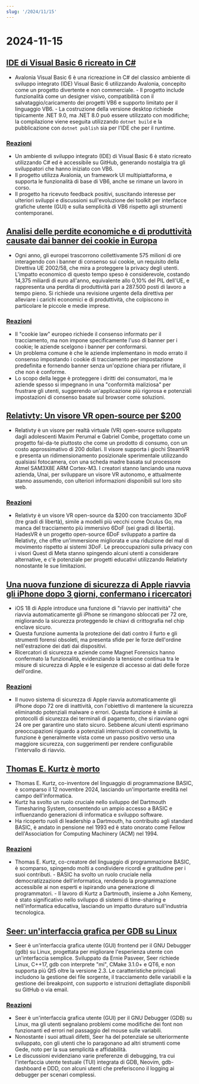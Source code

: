 ```yaml
---
slug: '/2024/11/15'
---
```


# 2024-11-15

## [IDE di Visual Basic 6 ricreato in C#](https://github.com/BAndysc/AvaloniaVisualBasic6)

- Avalonia Visual Basic 6 è una ricreazione in C# del classico ambiente di sviluppo integrato (IDE) Visual Basic 6 utilizzando Avalonia, concepito come un progetto divertente e non commerciale. - Il progetto include funzionalità come un designer visivo, compatibilità con il salvataggio/caricamento dei progetti VB6 e supporto limitato per il linguaggio VB6. - La costruzione della versione desktop richiede tipicamente .NET 9.0, ma .NET 8.0 può essere utilizzato con modifiche; la compilazione viene eseguita utilizzando `dotnet build` e la pubblicazione con `dotnet publish` sia per l'IDE che per il runtime.

### [Reazioni](https://news.ycombinator.com/item?id=42141587)

- Un ambiente di sviluppo integrato (IDE) di Visual Basic 6 è stato ricreato utilizzando C# ed è accessibile su GitHub, generando nostalgia tra gli sviluppatori che hanno iniziato con VB6.
- Il progetto utilizza Avalonia, un framework UI multipiattaforma, e supporta le funzionalità di base di VB6, anche se rimane un lavoro in corso.
- Il progetto ha ricevuto feedback positivi, suscitando interesse per ulteriori sviluppi e discussioni sull'evoluzione dei toolkit per interfacce grafiche utente (GUI) e sulla semplicità di VB6 rispetto agli strumenti contemporanei.

## [Analisi delle perdite economiche e di produttività causate dai banner dei cookie in Europa](https://legiscope.com/blog/hidden-productivity-drain-cookie-banners.html)

- Ogni anno, gli europei trascorrono collettivamente 575 milioni di ore interagendo con i banner di consenso sui cookie, un requisito della Direttiva UE 2002/58, che mira a proteggere la privacy degli utenti. L'impatto economico di questo tempo speso è considerevole, costando 14,375 miliardi di euro all'anno, equivalente allo 0,10% del PIL dell'UE, e rappresenta una perdita di produttività pari a 287.500 posti di lavoro a tempo pieno. Si richiede una revisione urgente della direttiva per alleviare i carichi economici e di produttività, che colpiscono in particolare le piccole e medie imprese.

### [Reazioni](https://news.ycombinator.com/item?id=42141843)

- Il "cookie law" europeo richiede il consenso informato per il tracciamento, ma non impone specificamente l'uso di banner per i cookie; le aziende scelgono i banner per conformarsi.
- Un problema comune è che le aziende implementano in modo errato il consenso impostando i cookie di tracciamento per impostazione predefinita e fornendo banner senza un'opzione chiara per rifiutare, il che non è conforme.
- Lo scopo della legge è proteggere i diritti dei consumatori, ma le aziende spesso si impegnano in una "conformità maliziosa" per frustrare gli utenti, suggerendo un'applicazione più rigorosa e potenziali impostazioni di consenso basate sul browser come soluzioni.

## [Relativty: Un visore VR open-source per $200](https://www.relativty.com/)

- Relativty è un visore per realtà virtuale (VR) open-source sviluppato dagli adolescenti Maxim Perumal e Gabriel Combe, progettato come un progetto fai-da-te piuttosto che come un prodotto di consumo, con un costo approssimativo di 200 dollari. Il visore supporta i giochi SteamVR e presenta un ridimensionamento posizionale sperimentale utilizzando qualsiasi fotocamera, con una scheda madre basata sul processore Atmel SAM3X8E ARM Cortex-M3. I creatori stanno lanciando una nuova azienda, Unai, per sviluppare un visore VR autonomo, e attualmente stanno assumendo, con ulteriori informazioni disponibili sul loro sito web.

### [Reazioni](https://news.ycombinator.com/item?id=42143269)

- Relativty è un visore VR open-source da $200 con tracciamento 3DoF (tre gradi di libertà), simile a modelli più vecchi come Oculus Go, ma manca del tracciamento più immersivo 6DoF (sei gradi di libertà). HadesVR è un progetto open-source 6DoF sviluppato a partire da Relativty, che offre un'immersione migliorata e una riduzione del mal di movimento rispetto ai sistemi 3DoF. Le preoccupazioni sulla privacy con i visori Quest di Meta stanno spingendo alcuni utenti a considerare alternative, e c'è potenziale per progetti educativi utilizzando Relativty nonostante le sue limitazioni.

## [Una nuova funzione di sicurezza di Apple riavvia gli iPhone dopo 3 giorni, confermano i ricercatori](https://techcrunch.com/2024/11/14/new-apple-security-feature-reboots-iphones-after-3-days-researchers-confirm/)

- iOS 18 di Apple introduce una funzione di "riavvio per inattività" che riavvia automaticamente gli iPhone se rimangono sbloccati per 72 ore, migliorando la sicurezza proteggendo le chiavi di crittografia nel chip enclave sicuro.
- Questa funzione aumenta la protezione dei dati contro il furto e gli strumenti forensi obsoleti, ma presenta sfide per le forze dell'ordine nell'estrazione dei dati dai dispositivi.
- Ricercatori di sicurezza e aziende come Magnet Forensics hanno confermato la funzionalità, evidenziando la tensione continua tra le misure di sicurezza di Apple e le esigenze di accesso ai dati delle forze dell'ordine.

### [Reazioni](https://news.ycombinator.com/item?id=42143265)

- Il nuovo sistema di sicurezza di Apple riavvia automaticamente gli iPhone dopo 72 ore di inattività, con l'obiettivo di mantenere la sicurezza eliminando potenziali malware o errori. Questa funzione è simile ai protocolli di sicurezza dei terminali di pagamento, che si riavviano ogni 24 ore per garantire uno stato sicuro. Sebbene alcuni utenti esprimano preoccupazioni riguardo a potenziali interruzioni di connettività, la funzione è generalmente vista come un passo positivo verso una maggiore sicurezza, con suggerimenti per rendere configurabile l'intervallo di riavvio.

## [Thomas E. Kurtz è morto](https://computerhistory.org/blog/in-memoriam-thomas-e-kurtz-1928-2024/)

- Thomas E. Kurtz, co-inventore del linguaggio di programmazione BASIC, è scomparso il 12 novembre 2024, lasciando un'importante eredità nel campo dell'informatica.
- Kurtz ha svolto un ruolo cruciale nello sviluppo del Dartmouth Timesharing System, consentendo un ampio accesso a BASIC e influenzando generazioni di informatica e sviluppo software.
- Ha ricoperto ruoli di leadership a Dartmouth, ha contribuito agli standard BASIC, è andato in pensione nel 1993 ed è stato onorato come Fellow dell'Association for Computing Machinery (ACM) nel 1994.

### [Reazioni](https://news.ycombinator.com/item?id=42141761)

- Thomas E. Kurtz, co-creatore del linguaggio di programmazione BASIC, è scomparso, spingendo molti a condividere ricordi e gratitudine per i suoi contributi. - BASIC ha svolto un ruolo cruciale nella democratizzazione dell'informatica, rendendo la programmazione accessibile ai non esperti e ispirando una generazione di programmatori. - Il lavoro di Kurtz a Dartmouth, insieme a John Kemeny, è stato significativo nello sviluppo di sistemi di time-sharing e nell'informatica educativa, lasciando un impatto duraturo sull'industria tecnologica.

## [Seer: un'interfaccia grafica per GDB su Linux](https://github.com/epasveer/seer)

- Seer è un'interfaccia grafica utente (GUI) frontend per il GNU Debugger (gdb) su Linux, progettata per migliorare l'esperienza utente con un'interfaccia semplice. Sviluppato da Ernie Pasveer, Seer richiede Linux, C++17, gdb con interprete "mi", CMake 3.1.0+ e QT6, e non supporta più Qt5 oltre la versione 2.3. Le caratteristiche principali includono la gestione dei file sorgente, il tracciamento delle variabili e la gestione dei breakpoint, con supporto e istruzioni dettagliate disponibili su GitHub o via email.

### [Reazioni](https://news.ycombinator.com/item?id=42146338)

- Seer è un'interfaccia grafica utente (GUI) per il GNU Debugger (GDB) su Linux, ma gli utenti segnalano problemi come modifiche dei font non funzionanti ed errori nel passaggio del mouse sulle variabili.
- Nonostante i suoi attuali difetti, Seer ha del potenziale se ulteriormente sviluppato, con gli utenti che lo paragonano ad altri strumenti come Gede, noto per la sua semplicità e affidabilità.
- Le discussioni evidenziano varie preferenze di debugging, tra cui l'interfaccia utente testuale (TUI) integrata di GDB, Neovim, gdb-dashboard e DDD, con alcuni utenti che preferiscono il logging ai debugger per scenari complessi.

<head>
  <meta property="og:title" content="IDE di Visual Basic 6 ricreato in C#" />
  <meta property="og:type" content="website" />
  <meta property="og:image" content="https://og.cho.sh/api/og/?title=IDE%20di%20Visual%20Basic%206%20ricreato%20in%20C%23&subheading=venerd%C3%AC%2015%20novembre%202024%3A%20Riassunto%20di%20Hacker%20News" />
</head>
